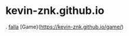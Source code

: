 # kevin-znk.github.io
.
[falla](https://kevin-znk.github.io/falla/)
[Game}(https://kevin-znk.github.io/game/)

